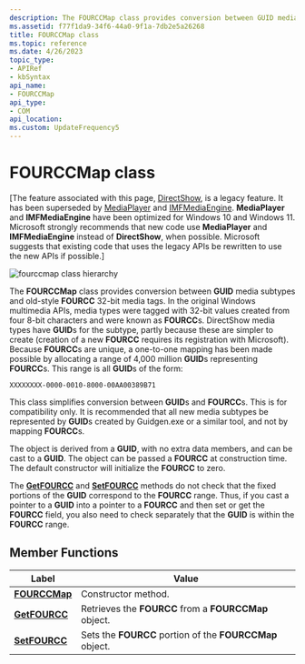 ```yaml
---
description: The FOURCCMap class provides conversion between GUID media subtypes and old-style FOURCC 32-bit media tags.
ms.assetid: f77f1da9-34f6-44a0-9f1a-7db2e5a26268
title: FOURCCMap class
ms.topic: reference
ms.date: 4/26/2023
topic_type: 
- APIRef
- kbSyntax
api_name: 
- FOURCCMap
api_type: 
- COM
api_location: 
ms.custom: UpdateFrequency5
---
```


# FOURCCMap class

\[The feature associated with this page, [DirectShow](/windows/win32/directshow/directshow), is a legacy feature. It has been superseded by [MediaPlayer](/uwp/api/Windows.Media.Playback.MediaPlayer) and [IMFMediaEngine](/windows/win32/api/mfmediaengine/nn-mfmediaengine-imfmediaengine). **MediaPlayer** and **IMFMediaEngine** have been optimized for Windows 10 and Windows 11. Microsoft strongly recommends that new code use **MediaPlayer** and **IMFMediaEngine** instead of **DirectShow**, when possible. Microsoft suggests that existing code that uses the legacy APIs be rewritten to use the new APIs if possible.\]

![fourccmap class hierarchy](images/fourcc01.png)

The **FOURCCMap** class provides conversion between **GUID** media subtypes and old-style **FOURCC** 32-bit media tags. In the original Windows multimedia APIs, media types were tagged with 32-bit values created from four 8-bit characters and were known as **FOURCC**s. DirectShow media types have **GUID**s for the subtype, partly because these are simpler to create (creation of a new **FOURCC** requires its registration with Microsoft). Because **FOURCC**s are unique, a one-to-one mapping has been made possible by allocating a range of 4,000 million **GUID**s representing **FOURCC**s. This range is all **GUID**s of the form:

`XXXXXXXX-0000-0010-8000-00AA00389B71`

This class simplifies conversion between **GUID**s and **FOURCC**s. This is for compatibility only. It is recommended that all new media subtypes be represented by **GUID**s created by Guidgen.exe or a similar tool, and not by mapping **FOURCC**s.

The object is derived from a **GUID**, with no extra data members, and can be cast to a **GUID**. The object can be passed a **FOURCC** at construction time. The default constructor will initialize the **FOURCC** to zero.

The [**GetFOURCC**](fourccmap-getfourcc.md) and [**SetFOURCC**](fourccmap-setfourcc.md) methods do not check that the fixed portions of the **GUID** correspond to the **FOURCC** range. Thus, if you cast a pointer to a **GUID** into a pointer to a **FOURCC** and then set or get the **FOURCC** field, you also need to check separately that the **GUID** is within the **FOURCC** range.

## Member Functions



| Label | Value |
|------------------------------------------|----------------------------------------------------------|
| [**FOURCCMap**](fourccmap-fourccmap.md) | Constructor method.                                      |
| [**GetFOURCC**](fourccmap-getfourcc.md) | Retrieves the **FOURCC** from a **FOURCCMap** object.    |
| [**SetFOURCC**](fourccmap-setfourcc.md) | Sets the **FOURCC** portion of the **FOURCCMap** object. |



 

 

 



